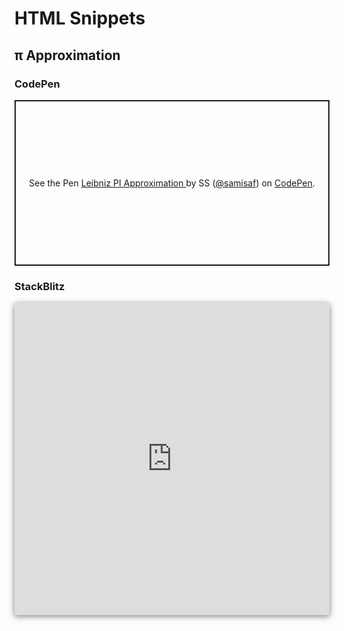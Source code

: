 # HTML Snippets
## π Approximation
### CodePen
<p class="codepen" data-height="265" data-theme-id="dark" data-default-tab="result" data-user="samisaf" data-slug-hash="eaOvva" style="height: 265px; box-sizing: border-box; display: flex; align-items: center; justify-content: center; border: 2px solid; margin: 1em 0; padding: 1em;" data-pen-title="Leibniz PI Approximation ">
  <span>See the Pen <a href="https://codepen.io/samisaf/pen/eaOvva/">
  Leibniz PI Approximation </a> by SS (<a href="https://codepen.io/samisaf">@samisaf</a>)
  on <a href="https://codepen.io">CodePen</a>.</span>
</p>
<script async src="https://static.codepen.io/assets/embed/ei.js"></script>

### StackBlitz
<iframe src="https://stackblitz.com/edit/pi-approximation?embed=1" style="height: 500px; width: 100%; box-shadow: rgba(0, 0, 0, 0.5) 0px 2px 10px; border-radius: 3px; border-style: none;"></iframe>

